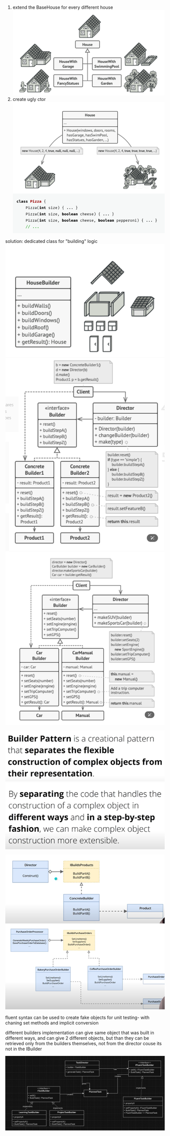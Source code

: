
 1. extend the BaseHouse for every different house
![alt text](image.png)
 2. create ugly ctor
![alt text](image-1.png)
![alt text](image-5.png)

solution:
dedicated class for "building" logic
![alt text](image-2.png)
![alt text](image-3.png)
![alt text](image-4.png)

![alt text](image-6.png)
![alt text](image-7.png)

![alt text](image-8.png)
![alt text](image-9.png)

fluent syntax can be used to create fake objects for unit testing- with chaning set methods and implicit conversion

different builders implementation can give same object that was built in different ways, and can give 2 different objects, but than they can be retrieved only from the builders themselves, not from the director couse its not in the IBuilder


![alt text](image-10.png)